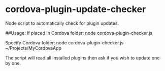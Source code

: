 # cordova-plugin-update-checker
Node script to automatically check for plugin updates.

##Usage:
If placed in Cordova folder:
node cordova-plugin-checker.js

Specify Cordova folder:
node cordova-plugin-checker.js ~/Projects/MyCordovaApp

The script will read all installed plugins then ask if you wish to update one by one.

